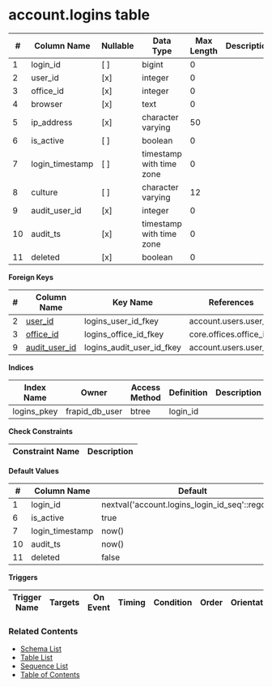 # account.logins table



| # | Column Name | Nullable | Data Type | Max Length | Description |
| --- | --- | --- | --- | --- | --- |
| 1 | login_id | [ ] | bigint | 0 |  |
| 2 | user_id | [x] | integer | 0 |  |
| 3 | office_id | [x] | integer | 0 |  |
| 4 | browser | [x] | text | 0 |  |
| 5 | ip_address | [x] | character varying | 50 |  |
| 6 | is_active | [ ] | boolean | 0 |  |
| 7 | login_timestamp | [ ] | timestamp with time zone | 0 |  |
| 8 | culture | [ ] | character varying | 12 |  |
| 9 | audit_user_id | [x] | integer | 0 |  |
| 10 | audit_ts | [x] | timestamp with time zone | 0 |  |
| 11 | deleted | [x] | boolean | 0 |  |



**Foreign Keys**

| # | Column Name | Key Name | References |
| --- | --- | --- | --- |
| 2 | [user_id](../account/users.md) | logins_user_id_fkey | account.users.user_id |
| 3 | [office_id](../core/offices.md) | logins_office_id_fkey | core.offices.office_id |
| 9 | [audit_user_id](../account/users.md) | logins_audit_user_id_fkey | account.users.user_id |



**Indices**

| Index Name | Owner | Access Method | Definition | Description |
| --- | --- | --- | --- | --- |
| logins_pkey | frapid_db_user | btree | login_id |  |



**Check Constraints**

| Constraint Name | Description |
| --- | --- |



**Default Values**

| # | Column Name | Default |
| --- | --- | --- |
| 1 | login_id | nextval('account.logins_login_id_seq'::regclass) |
| 6 | is_active | true |
| 7 | login_timestamp | now() |
| 10 | audit_ts | now() |
| 11 | deleted | false |


**Triggers**

| Trigger Name | Targets | On Event | Timing | Condition | Order | Orientation | Description |
| --- | --- | --- | --- | --- | --- | --- | --- |


### Related Contents
* [Schema List](../../schemas.md)
* [Table List](../../tables.md)
* [Sequence List](../../sequences.md)
* [Table of Contents](../../README.md)
